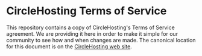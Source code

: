 # CircleHosting Terms of Service
 This repository contains a copy of CircleHosting's Terms of Service agreement. We are providing it here in order to make it simple for our community to see how and when changes are made. The canonical location for this document is on the [CircleHosting web site](https://circlehosting.com/kebijakan-kami/).
